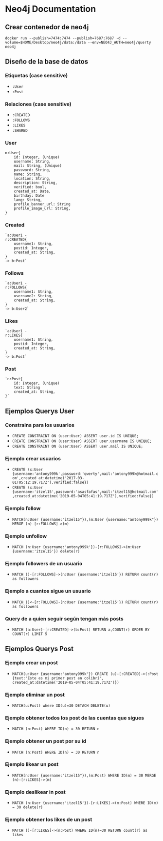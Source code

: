 # Neo4j Documentation

## Crear contenedor de neo4j
`docker run --publish=7474:7474 --publish=7687:7687 -d --volume=$HOME/Desktop/neo4j/data:/data --env=NEO4J_AUTH=neo4j/querty neo4j`

## Diseño de la base de datos
### Etiquetas (case sensitive)
- `:User`
- `:Post`

### Relaciones (case sensitive)
- `:CREATED`
- `:FOLLOWS`
- `:LIKES`
- `:SHARED`

### User
    n:User{
        id: Integer, (Unique)
        username: String,
        mail: String, (Unique)
        password: String,
        name: String,
        location: String,
        description: String,
        verified: bool,
        created_at: Date,
        birthday: Date
        lang: String,
        profile_banner_url: String
        profile_image_url: String,
    }

### Created
    `a:User1 -
    r:CREATED{
        username1: String,  
        postid: Integer, 
        created_at: String,
    }
    -> b:Post`

### Follows
    `a:User1 -
    r:FOLLOWS{
        username1: String,  
        username2: String, 
        created_at: String,
    }
    -> b:User2`

### Likes
    `a:User1 -
    r:LIKES{
        username1: String,  
        postid: Integer, 
        created_at: String,
    }
    -> b:Post`

### Post
    `n:Post{
        id: Integer, (Unique)
        text: String
        created_at: String,
    }`

## Ejemplos Querys User
### Constrains para los usuarios
- `CREATE CONSTRAINT ON (user:User) ASSERT user.id IS UNIQUE;`
- `CREATE CONSTRAINT ON (user:User) ASSERT user.username IS UNIQUE;`
- `CREATE CONSTRAINT ON (user:User) ASSERT user.mail IS UNIQUE;`

### Ejemplo crear usuarios
- `CREATE (x:User {username:'antony999k',password:'qwerty',mail:'antony999k@hotmail.com',created_at:datetime('2017-03-01T05:12:19.717Z'),verified:false})`
- `CREATE (x:User {username:'itzel15',password:'asasfafas',mail:'itzel15@hotmail.com',created_at:datetime('2019-05-04T05:41:19.717Z'),verified:false})`

### Ejemplo follow
- `MATCH(n:User {username:"itzel15"}),(m:User {username:"antony999k"}) MERGE (n)-[r:FOLLOWS]->(m)`

### Ejemplo unfollow
- `MATCH (n:User {username:'antony999k'})-[r:FOLLOWS]->(m:User {username:'itzel15'}) delete(r)`

### Ejemplo followers de un usuario
- `MATCH ()-[r:FOLLOWS]->(n:User {username:'itzel15'}) RETURN count(r) as followers`

### Ejemplo a cuantos sigue un usuario
- `MATCH ()<-[r:FOLLOWS]-(n:User {username:'itzel15'}) RETURN count(r) as followers`

### Query de a quien seguir según tengan más posts
- `MATCH (a:User)-[r:CREATED]->(b:Post) RETURN a,COUNT(r) ORDER BY COUNT(r) LIMIT 5`

## Ejemplos Querys Post
### Ejemplo crear un post
- `MATCH(u:User {username:"antony999k"}) CREATE (u)-[:CREATED]->(:Post {text:"Este es mi primer post en colibrí", created_at:datetime('2019-05-04T05:41:19.717Z')})`

### Ejemplo eliminar un post
- `MATCH(u:Post) where ID(u)=30 DETACH DELETE(u)`

### Ejemplo obtener todos los post de las cuentas que sigues
- `MATCH (n:Post) WHERE ID(n) = 30 RETURN n`

### Ejemplo obtener un post por su id
- `MATCH (n:Post) WHERE ID(n) = 30 RETURN n`

### Ejemplo likear un post
- `MATCH(n:User {username:"itzel15"}),(m:Post) WHERE ID(m) = 30 MERGE (n)-[r:LIKES]->(m)`

### Ejemplo deslikear in post
- `MATCH (n:User {username:'itzel15'})-[r:LIKES]->(m:Post) WHERE ID(m) = 30 delete(r)`

### Ejemplo obtener los likes de un post
- `MATCH ()-[r:LIKES]->(n:Post) WHERE ID(n)=30 RETURN count(r) as likes`